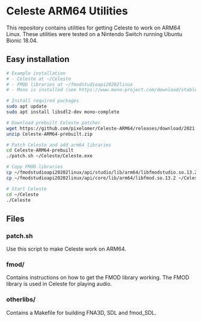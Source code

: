 # Celeste ARM64 Utilities

This repository contains utilities for getting Celeste to work on ARM64 Linux. These utilities were tested on a Nintendo Switch running Ubuntu Bionic 18.04.

## Easy installation

```sh
# Example installation
# - Celeste at ~/Celeste
# - FMOD libraries at ~/fmodstudioapi20202linux
# - Mono is installed (see https://www.mono-project.com/download/stable/#download-lin)

# Install required packages
sudo apt update
sudo apt install libsdl2-dev mono-complete

# Download prebuilt Celeste patcher
wget https://github.com/pixelomer/Celeste-ARM64/releases/download/2021.08.31/Celeste-ARM64-prebuilt.zip
unzip Celeste-ARM64-prebuilt.zip

# Patch Celeste and add arm64 libraries
cd Celeste-ARM64-prebuilt
./patch.sh ~/Celeste/Celeste.exe

# Copy FMOD libraries
cp ~/fmodstudioapi20202linux/api/studio/lib/arm64/libfmodstudio.so.13.2 ~/Celeste/lib64/libfmodstudio.so.13
cp ~/fmodstudioapi20202linux/api/core/lib/arm64/libfmod.so.13.2 ~/Celeste/lib64/libfmod.so.13

# Start Celeste
cd ~/Celeste
./Celeste
```

## Files

### patch.sh

Use this script to make Celeste work on ARM64.

### fmod/

Contains instructions on how to get the FMOD library working. The FMOD library is used in Celeste for playing audio.

### otherlibs/

Contains a Makefile for building FNA3D, SDL and fmod_SDL.
